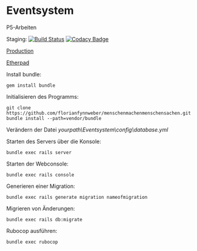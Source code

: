# Eventsystem
P5-Arbeiten

Staging: [![Build Status](https://travis-ci.com/eventsurfer/eventsurfer.svg?branch=staging)](https://travis-ci.com/eventsurfer/eventsurfer)
[![Codacy Badge](https://api.codacy.com/project/badge/Grade/7125f48349bb4213931d0d42a42f4c1f)](https://www.codacy.com/app/florianfynnweber/eventsurfer?utm_source=github.com&amp;utm_medium=referral&amp;utm_content=eventsurfer/eventsurfer&amp;utm_campaign=Badge_Grade)

[Production](http://menschenmachenmenschensachen.online)

[Etherpad](https://medienpad.de/p/Y3pAwhZhbP)


Install bundle:
```
gem install bundle
```

Initialisieren des Programms:
```
git clone https://github.com/florianfynnweber/menschenmachenmenschensachen.git
bundle install --path=vendor/bundle
```

Verändern der Datei *yourpath\Eventsystem\config\database.yml*

Starten des Servers über die Konsole:
```
bundle exec rails server
```


Starten der Webconsole:
```
bundle exec rails console
```

Generieren einer Migration:
```
bundle exec rails generate migration nameofmigration
```

Migrieren von Änderungen:
```
bundle exec rails db:migrate
```

Rubocop ausführen:
```
bundle exec rubocop
```
